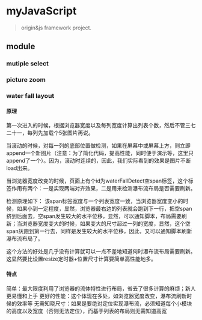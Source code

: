 # myJavaScript
> origin&amp;js framework project.

## module

### mutiple select

### picture zoom

### water fall layout

#### 原理
第一次进入的时候，根据浏览器宽度以及每列宽度计算出列表个数，然后不管三七二十一，每列先加载个5张图片再说。

当滚动的时候，对每一列的底部位置做检测，如果在屏幕中或屏幕上方，则立即append一个新图片（注意：为了简化代码，提高性能，同时便于演示等，这里只append了一个）。因为，滚动时连续的，因此，我们实际看到的效果是图片不断load出来。

当浏览器宽度改变的时候，页面上有个id为waterFallDetect空span标签，这个标签作用有两个：一是实现两端对齐效果，二是用来检测瀑布流布局是否需要刷新。

检测原理如下：
该span标签宽度与一个列表宽度一致，当浏览器宽度变小的时候，如果小到一定程度，显然，浏览器最右边的列表就会跑到下一行，把空span挤到后面去，空span发生较大的水平位移，显然，可以通知脚本，布局需要刷新；当浏览器宽度变大的时候，如果变大的尺寸超过一列的宽度，显然，这个空span灰跑到第一行去，同样是发生较大的水平位移，因此，又可以通知脚本刷新瀑布流布局了。

这个方法的好处是几乎没有计算就可以一点不差地知道何时瀑布流布局需要刷新。这显然要比设置resize定时器+位置尺寸计算要简单高性能地多。

#### 特点
简单：最大限度利用了浏览器的流体特性进行布局，省去了很多计算的麻烦；新人更易懂和上手
更好的性能：这个体现在多处，如浏览器宽度改变，瀑布流刷新时候的效率等
无需知晓尺寸：如果是要绝对定位实现瀑布流，必须知道每个小模块的高度以及宽度（否则无法定位），而基于列表的布局则无需知道高宽
